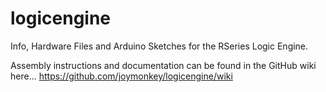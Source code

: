# logicengine
Info, Hardware Files and Arduino Sketches for the RSeries Logic Engine.

Assembly instructions and documentation can be found in the GitHub wiki here...
https://github.com/joymonkey/logicengine/wiki
